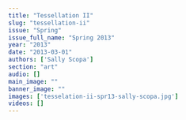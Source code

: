```yaml
---
title: "Tessellation II"
slug: "tessellation-ii"
issue: "Spring"
issue_full_name: "Spring 2013"
year: "2013"
date: "2013-03-01"
authors: ['Sally Scopa']
section: "art"
audio: []
main_image: ""
banner_image: ""
images: ['tesselation-ii-spr13-sally-scopa.jpg']
videos: []
---
```

